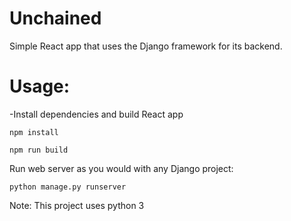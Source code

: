 # Unchained

Simple React app that uses the Django framework for its backend.

# Usage:

-Install dependencies and build React app

    npm install

    npm run build

Run web server as you would with any Django project:

    python manage.py runserver


Note: This project uses python 3
